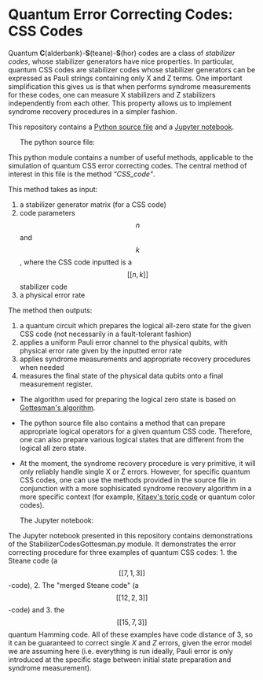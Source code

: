 # Quantum Error Correcting Codes: CSS Codes

Quantum <b>C</b>(alderbank)-<b>S</b>(teane)-<b>S</b>(hor) codes are a class of <em>stabilizer codes</em>, whose stabilizer generators have nice properties. In particular, quantum CSS codes are stabilizer codes whose stabilizer generators can be expressed as Pauli strings containing only X and Z terms. One important simplification this gives us is that when performs syndrome measurements for these codes, one can measure X stabilizers and Z stabilizers independently from each other. This property allows us to implement syndrome recovery procedures in a simpler fashion. 


This repository contains a [Python source file](StabilizerCodesGottesman.py) and a  [Jupyter notebook](quantumCSS_examples.ipynb).

<ul> The python source file:</ul>
This python module contains a number of useful methods, applicable to the simulation of quantum CSS error correcting codes. The central method of interest in this file is the method <em>"CSS_code"</em>. 

This method takes as input:

1. a stabilizer generator matrix (for a CSS code)
2. code parameters $$n$$ and $$k$$, where the CSS code inputted is a $$[[n,k]]$$ stabilizer code
3. a physical error rate

The method then outputs:

1. a quantum circuit which prepares the logical all-zero state for the given CSS code (not necessarily in a fault-tolerant fashion)
2. applies a uniform Pauli error channel to the physical qubits, with physical error rate given by the inputted error rate
3. applies syndrome measurements and appropriate recovery procedures when needed
4. measures the final state of the physical data qubits onto a final measurement register. 


- The algorithm used for preparing the logical zero state is based on [Gottesman's algorithm](https://arxiv.org/abs/quant-ph/9705052).

- The python source file also contains a method that can prepare appropriate logical operators for a given quantum CSS code. Therefore, one can also prepare various logical states that are different from the logical all zero state.

- At the moment, the syndrome recovery procedure is very primitive, it will only reliably handle single X or Z errors. However, for specific quantum CSS codes, one can use the methods provided in the source file in conjunction with a more sophisicated syndrome recovery algorithm in a more specific context (for example, [Kitaev's toric code](https://github.com/elhyc/Kitaev-Toric-Code) or quantum color codes). 


<ul>The Jupyter notebook:</ul>

The Jupyter notebook presented in this repository contains demonstrations of the StabilizerCodesGottesman.py module. It demonstrates the error correcting procedure for three examples of quantum CSS codes: 1. the Steane code (a $$[[7,1,3]]$$-code), 2. The "merged Steane code" (a $$[[12,2,3]]$$-code) and 3. the $$[[15,7,3]]$$ quantum Hamming code. All of these examples have code distance of $3$, so it can be guaranteed to correct single $X$ and $Z$ errors, given the error model we are assuming here (i.e. everything is run ideally, Pauli error is only introduced at the specific stage between initial state preparation and syndrome measurement).
